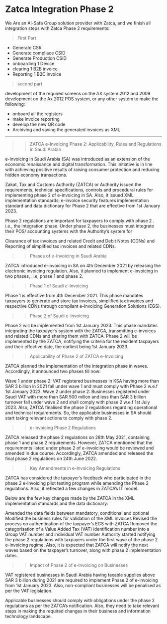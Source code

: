 # Zatca Integration Phase 2
We Are an Al-Safa Group solution provider with Zatca, and we finish all integration steps with Zatca Phase 2 requirements:



>First Part

- Generate CSR
- Generate compliace CSID
- Generate Production CSID
- onboarding 1 Device
- clearing 1 B2B invoice
- Reporting 1 B2C invoice

>second part

development of the required screens on the AX system 2012 and 2009 development on the Ax 2012 POS system, or any other system to make the following:

- onboard all the registers 
- make invoice reporting
- develop the new QR code
- Archiving and saving the generated invoices as XML



------------------------------------------------------------------

>>ZATCA e-Invoicing Phase 2: Applicability, Rules and Regulations in Saudi Arabia
 
 
e-Invoicing in Saudi Arabia (SA) was introduced as an extension of the economic renaissance and digital transformation. This initiative is in line with achieving positive results of raising consumer protection and reducing hidden economy transactions.

Zakat, Tax and Customs Authority (ZATCA) or Authority issued the requirements, technical specifications, controls and procedural rules for implementing phase 2 of e-invoicing in SA. Also, it issued XML implementation standards; e-invoice security features implementation standard and data dictionary for Phase 2 that are effective from 1st January 2023.

Phase 2 regulations are important for taxpayers to comply with phase 2 . i.e., the integration phase. Under phase 2, the businesses must integrate their POS/ accounting systems with the Authority’s system for 

Clearance of tax invoices and related Credit and Debit Notes (CDNs) and 
Reporting of simplified tax invoices and related CDNs.
   
>>Phases of e-Invoicing in Saudi Arabia

ZATCA introduced e-invoicing in SA on 4th December 2021 by releasing the electronic invoicing regulation. Also, it planned to implement e-invoicing in two phases, .i.e, phase 1 and phase 2.

>>Phase 1 of Saudi e-Invoicing

Phase 1 is effective from 4th December 2021. This phase mandates taxpayers to generate and store tax invoices, simplified tax invoices and respective CDNs through compliant e-Invoicing Generation Solutions (EGS).

>>Phase 2 of Saudi e-Invoicing

Phase 2 will be implemented from 1st January 2023. This phase mandates integrating the taxpayer’s system with the ZATCA, transmitting e-invoices and related CDNs and sharing them with ZATCA. Phase 2 will be implemented by the ZATCA, notifying the criteria for the resident taxpayers and their effective date, the earliest being 1st January 2023.

>>Applicability of Phase 2 of ZATCA e-Invoicing

ZATCA planned the implementation of the integration phase in waves. Accordingly, it announced two phases till now:

Wave 1 under phase 2: VAT registered businesses in KSA having more than SAR 3 billion in 2021 fall under wave 1 and must comply with Phase 2 w.e.f 1st January 2023.
Wave 2 under phase 2: Businesses registered under Saudi VAT with more than SAR 500 millon and less than SAR 3 billion turnover fall under wave 2 and shall comply with phase 2 w.e.f 1st July 2023.
Also, ZATCA finalised the phase 2 regulations regarding operational and technical requirements. So, the applicable businesses in SA should start taking relevant actions to comply with phase 2.

>>e-Invoicing Phase 2 Regulations

ZATCA released the phase 2 regulations on 28th May 2021, containing phase 1 and phase 2 requirements. However, ZATCA mentioned that the requirements listed under phase 2 of e-invoicing would be reviewed and amended in due course. Accordingly, ZATCA amended and released the final phase 2 regulations on 24th June 2022.

>>Key Amendments in e-Invoicing Regulations

ZATCA has considered the taxpayer’s feedback who participated in the phase 2 e-invoicing pilot testing program while amending the Phase 2 regulations. Also, it reflected a few changes in ZATCA’s IT model.

Below are the few key changes made by the ZATCA in the XML implementation standards and the data dictionary:

Amended the data fields between mandatory, conditional and optional
Modified the business rules for validation of the XML invoices
Revised the process on authentication of the taxpayer’s EGS with ZATCA
Removed the categorisation of a Value Added Tax (VAT) identification number into a Group VAT number and individual VAT number
Authority started notifying the phase 2 regulations with taxpayers under the first wave of the phase 2 e-invoicing regime. Also, it is expected that ZATCA will notify the next waves based on the taxpayer’s turnover, along with phase 2 implementation dates.

>>Impact of Phase 2 of e-Invoicing on Businesses

VAT registered businesses in Saudi Arabia having taxable supplies above SAR 3 billion during 2021 are required to implement Phase 2 of e-invoicing from 1st January 2023. Also, non-compliant businesses will be penalised as per the VAT legislation.

Applicable businesses should comply with obligations under the phase 2 regulations as per the ZATCA’s notification. Also, they need to take relevant steps in making the required changes in their business and information technology landscape.
